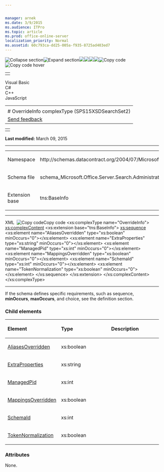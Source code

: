 ```yaml
---


manager: arnek
ms.date: 3/9/2015
ms.audience: ITPro
ms.topic: article
ms.prod: office-online-server
localization_priority: Normal
ms.assetid: 60c793ca-dd25-005a-f935-8725ad403ed7
---
```


![Collapse
section](../icons/collapse_all.gif "Collapse section")![Expand
section](../icons/expand_all.gif "Expand section")![](../icons/collapse_all.gif)![](../icons/expand_all.gif)![](../icons/dropdown.gif)![](../icons/dropdownHover.gif)![Copy
code](../icons/copycode.gif "Copy code")![Copy code
hover](../icons/copycodeHighlight.gif "Copy code hover")
<table>
<tbody>
<tr class="odd">
<td align="left"></td>
</tr>
</tbody>
</table>

Visual Basic  
C\#  
C++  
JavaScript  

<table>
<tbody>
<tr class="odd">
<td align="left"><span id="runningHeaderText"></span></td>
</tr>
<tr class="even">
<td align="left"># OverrideInfo complexType (SPS15XSDSearchSet2)</td>
</tr>
<tr class="odd">
<td align="left"><span id="headfeedbackarea" class="feedbackhead"><a href="javascript:SubmitFeedback(&#39;docthis@Microsoft.com&#39;,&#39;&#39;,&#39;&#39;,&#39;&#39;,&#39;1.0.18082.1225&#39;,&#39;%0\dThank%20you%20for%20your%20feedback.%20The%20developer%20writing%20teams%20use%20your%20feedback%20to%20improve%20documentation.%20While%20we%20are%20reviewing%20your%20feedback,%20we%20may%20send%20you%20e-mail%20to%20ask%20for%20clarification%20or%20feedback%20on%20a%20solution.%20We%20do%20not%20use%20your%20e-mail%20address%20for%20any%20other%20purpose%20and%20we%20delete%20it%20after%20we%20finish%20our%20review.%0\AFor%20further%20information%20about%20the%20privacy%20policies%20of%20Microsoft,%20please%20see%20http://privacy.microsoft.com/en-us/default.aspx.%0\A%0\d&#39;,&#39;Customer%20feedback&#39;);">Send feedback</a></span></td>
</tr>
</tbody>
</table>

<table>
<colgroup>
<col width="100%" />
</colgroup>
<tbody>
<tr class="odd">
<td align="left"></td>
</tr>
</tbody>
</table>

**Last modified:** March 09, 2015


-----------------------------------------------------------------------------------------------------------------------------------------------------------------------------------------------------

<table>
<colgroup>
<col width="50%" />
<col width="50%" />
</colgroup>
<tbody>
<tr class="odd">
<td align="left"><p><span class="label">Namespace</span></p></td>
<td align="left"><p>http://schemas.datacontract.org/2004/07/Microsoft.Office.Server.Search.Administration</p></td>
</tr>
<tr class="even">
<td align="left"><p><span class="label">Schema file</span></p></td>
<td align="left"><p>schema_Microsoft.Office.Server.Search.Administration.xsd</p></td>
</tr>
<tr class="odd">
<td align="left"><p><span class="label">Extension base</span></p></td>
<td align="left"><p>tns:BaseInfo</p></td>
</tr>
</tbody>
</table>


-----------------------------------------------------------------------------------------------------------------------------------------------------------------------------------------------

<span codelanguage="xmlLang"></span>
XML 
<span class="copyCode" onclick="CopyCode(this)"
onkeypress="CopyCode_CheckKey(this, event)"
onmouseover="ChangeCopyCodeIcon(this)"
onmouseout="ChangeCopyCodeIcon(this)" tabindex="0">![Copy
code](../icons/copycode.gif "Copy code")Copy code</span>
    <xs:complexType name="OverrideInfo">
        <xs:complexContent>
            <xs:extension base="tns:BaseInfo">
                <xs:sequence>
                    <xs:element name="AliasesOverridden" type="xs:boolean" minOccurs="0"></xs:element>
                    <xs:element name="ExtraProperties" type="xs:string" minOccurs="0"></xs:element>
                    <xs:element name="ManagedPid" type="xs:int" minOccurs="0"></xs:element>
                    <xs:element name="MappingsOverridden" type="xs:boolean" minOccurs="0"></xs:element>
                    <xs:element name="SchemaId" type="xs:int" minOccurs="0"></xs:element>
                    <xs:element name="TokenNormalization" type="xs:boolean" minOccurs="0"></xs:element>
                </xs:sequence>
            </xs:extension>
        </xs:complexContent>
    </xs:complexType>


------------------------------------------------------------------------------------------------------------------------------------------------------------------------------------------------------------

If the schema defines specific requirements, such as <span
class="keyword">sequence</span>, **minOccurs**,
**maxOccurs**, and <span
class="keyword">choice</span>, see the definition section.

### Child elements

<table>
<colgroup>
<col width="33%" />
<col width="33%" />
<col width="33%" />
</colgroup>
<thead>
<tr class="header">
<th align="left"><p>Element</p></th>
<th align="left"><p>Type</p></th>
<th align="left"><p>Description</p></th>
</tr>
</thead>
<tbody>
<tr class="odd">
<td align="left"><p><a href="aliasesoverridden-element-overrideinfo-complextypesps15xsdsearchset2.htm">AliasesOverridden</a></p></td>
<td align="left"><p>xs:boolean</p></td>
<td align="left"><p></p></td>
</tr>
<tr class="even">
<td align="left"><p><a href="extraproperties-element-overrideinfo-complextypesps15xsdsearchset2.htm">ExtraProperties</a></p></td>
<td align="left"><p>xs:string</p></td>
<td align="left"><p></p></td>
</tr>
<tr class="odd">
<td align="left"><p><a href="managedpid-element-overrideinfo-complextypesps15xsdsearchset2.htm">ManagedPid</a></p></td>
<td align="left"><p>xs:int</p></td>
<td align="left"><p></p></td>
</tr>
<tr class="even">
<td align="left"><p><a href="mappingsoverridden-element-overrideinfo-complextypesps15xsdsearchset2.htm">MappingsOverridden</a></p></td>
<td align="left"><p>xs:boolean</p></td>
<td align="left"><p></p></td>
</tr>
<tr class="odd">
<td align="left"><p><a href="schemaid-element-overrideinfo-complextypesps15xsdsearchset2.htm">SchemaId</a></p></td>
<td align="left"><p>xs:int</p></td>
<td align="left"><p></p></td>
</tr>
<tr class="even">
<td align="left"><p><a href="tokennormalization-element-overrideinfo-complextypesps15xsdsearchset2.htm">TokenNormalization</a></p></td>
<td align="left"><p>xs:boolean</p></td>
<td align="left"><p></p></td>
</tr>
</tbody>
</table>

### Attributes

None.








